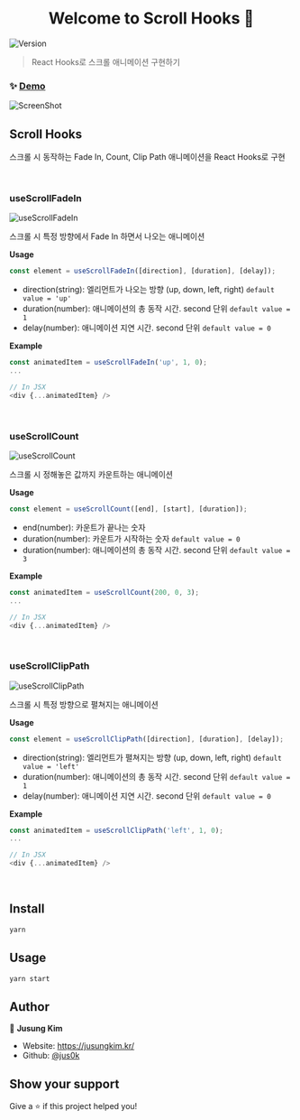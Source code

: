 <h1 align="center">Welcome to Scroll Hooks 👋</h1>
<p>
  <img alt="Version" src="https://img.shields.io/badge/version-1.0.0-blue.svg?cacheSeconds=2592000" />
</p>

> React Hooks로 스크롤 애니메이션 구현하기

### ✨ [Demo](https://scroll-hooks.netlify.com/)

![ScreenShot](https://user-images.githubusercontent.com/43605468/71435743-b1e7ee00-272d-11ea-8d91-406039315b5f.png)

## Scroll Hooks

스크롤 시 동작하는 Fade In, Count, Clip Path 애니메이션을 React Hooks로 구현

<br />

### useScrollFadeIn

![useScrollFadeIn](https://user-images.githubusercontent.com/43605468/74002206-b866b800-49b1-11ea-900e-7ae690036066.gif)

스크롤 시 특정 방향에서 Fade In 하면서 나오는 애니메이션

**Usage**

```javascript
const element = useScrollFadeIn([direction], [duration], [delay]);
```

- direction(string): 엘리먼트가 나오는 방향 (up, down, left, right) `default value = 'up'`
- duration(number): 애니메이션의 총 동작 시간. second 단위 `default value = 1`
- delay(number): 애니메이션 지연 시간. second 단위 `default value = 0`

**Example**

```javascript
const animatedItem = useScrollFadeIn('up', 1, 0);
...

// In JSX
<div {...animatedItem} />
```

<br />

### useScrollCount

![useScrollCount](https://user-images.githubusercontent.com/43605468/74001849-6a04e980-49b0-11ea-9d5f-48ba5a0fcee2.gif)

스크롤 시 정해놓은 값까지 카운트하는 애니메이션

**Usage**

```javascript
const element = useScrollCount([end], [start], [duration]);
```

- end(number): 카운트가 끝나는 숫자
- duration(number): 카운트가 시작하는 숫자 `default value = 0`
- duration(number): 애니메이션의 총 동작 시간. second 단위 `default value = 3`

**Example**

```javascript
const animatedItem = useScrollCount(200, 0, 3);
...

// In JSX
<div {...animatedItem} />
```

<br />

### useScrollClipPath

![useScrollClipPath](https://user-images.githubusercontent.com/43605468/74001833-62dddb80-49b0-11ea-82c3-215a3545c320.gif)

스크롤 시 특정 방향으로 펼쳐지는 애니메이션

**Usage**

```javascript
const element = useScrollClipPath([direction], [duration], [delay]);
```

- direction(string): 엘리먼트가 펼쳐지는 방향 (up, down, left, right) `default value = 'left'`
- duration(number): 애니메이션의 총 동작 시간. second 단위 `default value = 1`
- delay(number): 애니메이션 지연 시간. second 단위 `default value = 0`

**Example**

```javascript
const animatedItem = useScrollClipPath('left', 1, 0);
...

// In JSX
<div {...animatedItem} />
```

<br />

## Install

```sh
yarn
```

## Usage

```sh
yarn start
```

## Author

👤 **Jusung Kim**

- Website: https://jusungkim.kr/
- Github: [@jus0k](https://github.com/jus0k)

## Show your support

Give a ⭐️ if this project helped you!
